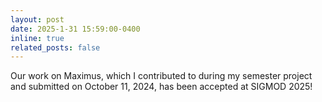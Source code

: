 ```yaml
---
layout: post
date: 2025-1-31 15:59:00-0400
inline: true
related_posts: false
---
```


Our work on Maximus, which I contributed to during my semester project and submitted on October 11, 2024, has been accepted at SIGMOD 2025!
